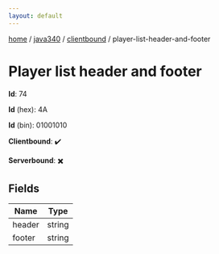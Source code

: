 ```yaml
---
layout: default
---
```


[home](/)  /  [java340](/protocol/java340)  /  [clientbound](/protocol/java340/clientbound)  /  player-list-header-and-footer

# Player list header and footer

**Id**: 74

**Id** (hex): 4A

**Id** (bin): 01001010

**Clientbound**: ✔️

**Serverbound**: ✖️

## Fields

Name | Type
---|---
header | string
footer | string
